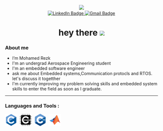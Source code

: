 
<div id="header" align="center">
  <img src="https://media.giphy.com/media/PiuL0MyzhlQv9fkNrY/giphy.gif" width="250"/>
</div >
<div id="header" align="center">
  <a href="[your-linkedin-URL](https://www.linkedin.com/in/mohamed-rezk-bayoumi-a486a41b9/)">
    <img src="https://img.shields.io/badge/LinkedIn-blue?style=for-the-badge&logo=linkedin&logoColor=white" alt="LinkedIn Badge"/>
  </a>
  <a href="mrezk880@gmail.com">
    <img src="https://img.shields.io/badge/Gmail-white?logo=Gmail&logocolor=orange&style=for-the-badge" alt="Gmail Badge"/>
  </a>
</div>
<h1 align="center">
  hey there
  <img src="https://media.giphy.com/media/hvRJCLFzcasrR4ia7z/giphy.gif" width="30px"/>
</h1>

###  About me
-  I’m Mohamed Rezk
- I'm an undergrad Aerospace Engineering student
- I'm an embedded software engineer
- ask me about Embedded systems,Communication protocls and RTOS. let's discuss it togetther
- I'm currently improving my problem solving skills and embedded system skills to enter the field as soon as I graduate.
---
###  Languages and Tools :
<div>
  <img src="https://github.com/devicons/devicon/blob/master/icons/c/c-original.svg" title="C" alt="C" width="40" height="40"/>&nbsp;
  <img src="https://github.com/devicons/devicon/blob/master/icons/embeddedc/embeddedc-original-wordmark.svg" title="ُEmbedded C" alt="Embedded C" width="40" height="40"/>&nbsp;
  <img src="https://github.com/devicons/devicon/blob/master/icons/cplusplus/cplusplus-original.svg" title="C++" alt="C++" width="40" height="40"/>&nbsp;
  <img src="https://github.com/devicons/devicon/blob/master/icons/matlab/matlab-original.svg" title="MATLAB" alt="MATLAB" width="40" height="40"/>&nbsp;
</div>






<!---
Mrezk2702/Mrezk2702 is a ✨ special ✨ repository because its `README.md` (this file) appears on your GitHub profile.
You can click the Preview link to take a look at your changes.
--->
